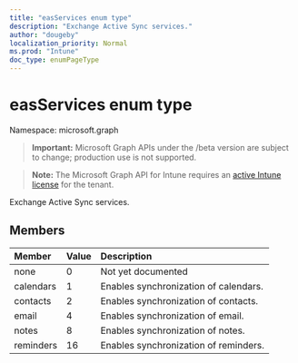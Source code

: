 ```yaml
---
title: "easServices enum type"
description: "Exchange Active Sync services."
author: "dougeby"
localization_priority: Normal
ms.prod: "Intune"
doc_type: enumPageType
---
```


# easServices enum type

Namespace: microsoft.graph

> **Important:** Microsoft Graph APIs under the /beta version are subject to change; production use is not supported.

> **Note:** The Microsoft Graph API for Intune requires an [active Intune license](https://go.microsoft.com/fwlink/?linkid=839381) for the tenant.

Exchange Active Sync services.

## Members
|Member|Value|Description|
|:---|:---|:---|
|none|0|Not yet documented|
|calendars|1|Enables synchronization of calendars.|
|contacts|2|Enables synchronization of contacts.|
|email|4|Enables synchronization of email.|
|notes|8|Enables synchronization of notes.|
|reminders|16|Enables synchronization of reminders.|




